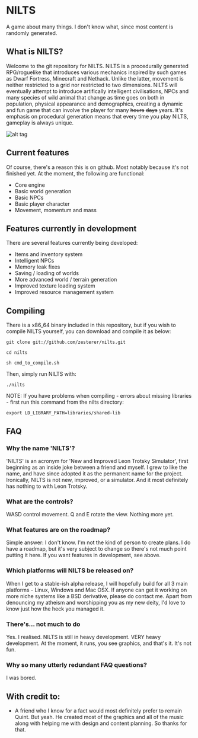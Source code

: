 # NILTS
A game about many things. I don't know what, since most content is randomly generated.

## What is NILTS?

Welcome to the git repository for NILTS. NILTS is a procedurally generated RPG/roguelike that introduces various mechanics inspired by such games as Dwarf Fortress, Minecraft and Nethack. Unlike the latter, movement is neither restricted to a grid nor restricted to two dimensions. NILTS will eventually attempt to introduce artifically intelligent civilisations, NPCs and many species of wild animal that change as time goes on both in population, physical appearance and demographics, creating a dynamic and fun game that can involve the player for many ~~hours~~ ~~days~~ years. It's emphasis on procedural generation means that every time you play NILTS, gameplay is always unique.

![alt 
tag](https://raw.githubusercontent.com/zesterer/nilts/master/documents/screenshots/Screenshot%20from%202015-01-15%2001:23:37.png)

## Current features

Of course, there's a reason this is on github. Most notably because it's not finished yet. At the moment, the following are functional:

- Core engine
- Basic world generation
- Basic NPCs
- Basic player character
- Movement, momentum and mass

## Features currently in development

There are several features currently being developed:

- Items and inventory system
- Intelligent NPCs
- Memory leak fixes
- Saving / loading of worlds
- More advanced world / terrain generation
- Improved texture loading system
- Improved resource management system

## Compiling

There is a x86_64 binary included in this repository, but if you wish to compile NILTS yourself, you can download and compile it as below:

`git clone git://github.com/zesterer/nilts.git`

`cd nilts`

`sh cmd_to_compile.sh`

Then, simply run NILTS with:

`./nilts`

NOTE: If you have problems when compiling - errors about missing libraries - first run this command from the nilts directory:

`export LD_LIBRARY_PATH=libraries/shared-lib`

## FAQ

### Why the name 'NILTS'?

'NILTS' is an acronym for 'New and Improved Leon Trotsky Simulator', first beginning as an inside joke between a friend and myself. I grew to like the name, and have since adopted it as the permanent name for the project. Ironically, NILTS is not new, improved, or a simulator. And it most definitely has nothing to with Leon Trotsky.

### What are the controls?

WASD control movement. Q and E rotate the view. Nothing more yet.

### What features are on the roadmap?

Simple answer: I don't know. I'm not the kind of person to create plans. I do have a roadmap, but it's very subject to change so there's not much point putting it here. If you want features in development, see above.

### Which platforms will NILTS be released on?

When I get to a stable-ish alpha release, I will hopefully build for all 3 main platforms - Linux, Windows and Mac OSX. If anyone can get it working on more niche systems like a BSD derivative, please do contact me. Apart from denouncing my atheism and worshipping you as my new deity, I'd love to know just how the heck you managed it.

### There's... not much to do

Yes. I realised. NILTS is still in heavy development. VERY heavy development. At the moment, it runs, you see graphics, and that's it. It's not fun.

### Why so many utterly redundant FAQ questions?

I was bored.


## With credit to:
- A friend who I know for a fact would most definitely prefer to remain Quint. But yeah. He created most of the graphics and all of the music along with helping me with design and content planning. So thanks for that.

